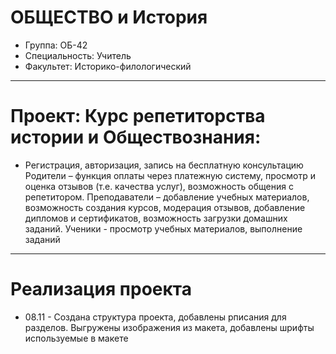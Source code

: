 # ОБЩЕСТВО и История 
- Группа: ОБ-42
- Специальность: Учитель 
- Факультет: Историко-филологический 
---
# Проект: Курс репетиторства истории и Обществознания:
- Регистрация, авторизация, запись на бесплатную консультацию Родители – функция оплаты через платежную систему, просмотр и оценка отзывов (т.е. качества услуг), возможность общения с репетитором.  Преподаватели – добавление учебных материалов, возможность создания курсов, модерация отзывов, добавление дипломов и сертификатов, возможность загрузки домашних заданий. Ученики - просмотр учебных материалов, выполнение заданий
---
# Реализация проекта 
- 08.11 - Создана структура проекта, добавлены рписания для разделов. Выгружены изображения из макета, добавлены шрифты используемые в макете
